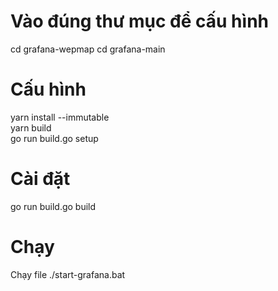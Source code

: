 # Vào đúng thư mục để cấu hình
cd grafana-wepmap
cd grafana-main

# Cấu hình
yarn install --immutable   
yarn build   
go run build.go setup   

# Cài đặt
go run build.go build   

# Chạy
Chạy file ./start-grafana.bat

